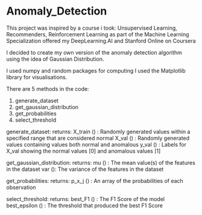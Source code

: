 # Anomaly_Detection

This project was inspired by a course i took: Unsupervised Learning, Recommenders, Reinforcement Learning as part of the Machine Learning Specialization offered my DeepLearning.AI and Stanford Online on Coursera

I decided to create my own version of the anomaly detection algorithm using the idea of Gaussian Distribution.

I used numpy and random packages for computing
I used the Matplotlib library for visualisations.

There are 5 methods in the code:

1. generate_dataset
2. get_gaussian_distribution
3. get_probabilities
4. select_threshold

generate_dataset: 
  returns:
    X_train () : Randomly generated values within a specified range that are considered normal
    X_val ()   : Randomly generated values containing values both normal and anomalous
    y_val ()   : Labels for X_val showing the normal values [0] and anomalous values [1]
    

get_gaussian_distribution:
  returns:
    mu () : The mean value(s) of the features in the dataset
    var (): The variance of the features in the dataset
    
get_probabilities:
  returns:
    p_x_j () : An array of the probabilities of each observation
    
select_threshold:
  returns:
    best_F1 () : The F1 Score of the model
    best_epsilon () : The threshold that produced the best F1 Score
    
